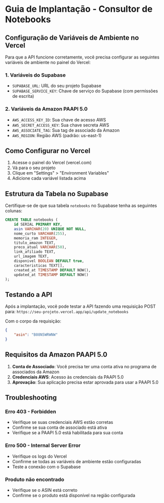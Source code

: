 # Guia de Implantação - Consultor de Notebooks

## Configuração de Variáveis de Ambiente no Vercel

Para que a API funcione corretamente, você precisa configurar as seguintes variáveis de ambiente no painel do Vercel:

### 1. Variáveis do Supabase
- `SUPABASE_URL`: URL do seu projeto Supabase
- `SUPABASE_SERVICE_KEY`: Chave de serviço do Supabase (com permissões de escrita)

### 2. Variáveis da Amazon PAAPI 5.0
- `AWS_ACCESS_KEY_ID`: Sua chave de acesso AWS
- `AWS_SECRET_ACCESS_KEY`: Sua chave secreta AWS
- `AWS_ASSOCIATE_TAG`: Sua tag de associado da Amazon
- `AWS_REGION`: Região AWS (padrão: us-east-1)

## Como Configurar no Vercel

1. Acesse o painel do Vercel (vercel.com)
2. Vá para o seu projeto
3. Clique em "Settings" > "Environment Variables"
4. Adicione cada variável listada acima

## Estrutura da Tabela no Supabase

Certifique-se de que sua tabela `notebooks` no Supabase tenha as seguintes colunas:

```sql
CREATE TABLE notebooks (
    id SERIAL PRIMARY KEY,
    asin VARCHAR(20) UNIQUE NOT NULL,
    nome_curto VARCHAR(255),
    memoria_ram INTEGER,
    titulo_amazon TEXT,
    preco_atual VARCHAR(50),
    link_afiliado TEXT,
    url_imagem TEXT,
    disponivel BOOLEAN DEFAULT true,
    caracteristicas TEXT[],
    created_at TIMESTAMP DEFAULT NOW(),
    updated_at TIMESTAMP DEFAULT NOW()
);
```

## Testando a API

Após a implantação, você pode testar a API fazendo uma requisição POST para:
`https://seu-projeto.vercel.app/api/update_notebooks`

Com o corpo da requisição:
```json
{
    "asin": "B08N5WRWNW"
}
```

## Requisitos da Amazon PAAPI 5.0

1. **Conta de Associado**: Você precisa ter uma conta ativa no programa de associados da Amazon
2. **Credenciais AWS**: Acesso às credenciais da PAAPI 5.0
3. **Aprovação**: Sua aplicação precisa estar aprovada para usar a PAAPI 5.0

## Troubleshooting

### Erro 403 - Forbidden
- Verifique se suas credenciais AWS estão corretas
- Confirme se sua conta de associado está ativa
- Verifique se a PAAPI 5.0 está habilitada para sua conta

### Erro 500 - Internal Server Error
- Verifique os logs do Vercel
- Confirme se todas as variáveis de ambiente estão configuradas
- Teste a conexão com o Supabase

### Produto não encontrado
- Verifique se o ASIN está correto
- Confirme se o produto está disponível na região configurada


